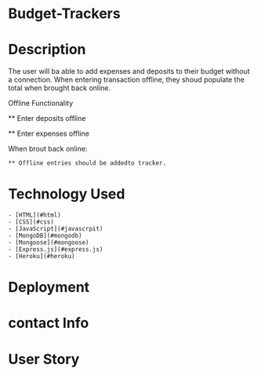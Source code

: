 # Budget-Trackers

# Description

The user will ba able to add expenses and deposits to their budget without a connection. When entering transaction offline, they shoud populate the total when brought back online.

Offline Functionality

** Enter deposits offline

** Enter expenses offline

When brout back online:

    ** Offline entries should be addedto tracker.

# Technology Used

    - [HTML](#html)
    - [CSS](#css)
    - [JavaScript](#javascrpit)
    - [MongoDB](#mongodb)
    - [Mongoose](#mongoose)
    - [Express.js](#express.js)
    - [Heroku](#heroku)

 # Deployment

# contact Info


# User Story


